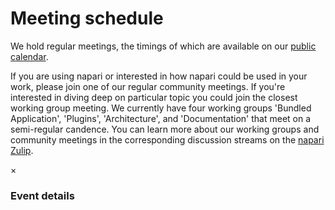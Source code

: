 # Meeting schedule

We hold regular meetings, the timings of which are available on our [public calendar](https://calendar.google.com/calendar/embed?src=c_35r93ec6vtp8smhm7dv5uot0v4%40group.calendar.google.com).

If you are using napari or interested in how napari could be used in your work, please join one of our regular community meetings. If you're interested in diving deep on particular topic you could join the closest working group meeting. We currently have four working groups 'Bundled Application', 'Plugins', 'Architecture', and 'Documentation' that meet on a semi-regular candence. You can learn more about our working groups and community meetings in the corresponding discussion streams on the [napari Zulip](https://napari.zulipchat.com/login/).

<div id='community_calendar'></div>

<div id='timezone'></div>

<div id="myModal" class="modal">
  <!-- Modal content -->
  <div class="modal-content">
    <div class="modal-header">
      <span class="close">&times;</span>
      <h3>Event details</h3>
    </div>
    <div id="details" class="modal-body">
    </div>
  </div>
</div>

<script src='https://cdn.jsdelivr.net/npm/fullcalendar@6.1.9/index.global.min.js'></script>
<script src="https://cdn.jsdelivr.net/npm/@fullcalendar/google-calendar@6.1.9/index.global.min.js"></script>
<script>
  document.getElementById('timezone').innerHTML = "All times shown in "+Intl.DateTimeFormat().resolvedOptions().timeZone+".";
  document.addEventListener('DOMContentLoaded', function () {
    var community_calendar = document.getElementById('community_calendar');
    var calendar = new FullCalendar.Calendar(community_calendar,
    {
      height: 650,
      timeZone: 'local',
      initialView: 'dayGridMonth',
      headerToolbar: {
        left: "prev,next today",
        center: "title",
        right: "dayGridMonth,listWeek",
      },
      googleCalendarApiKey: '{API_KEY}',
      events: {
          googleCalendarId: 'c_35r93ec6vtp8smhm7dv5uot0v4@group.calendar.google.com',
      },
      eventClick: function (info) {
        info.jsEvent.preventDefault();
        var eventObj = info.event;
        // Get the <span> element that closes the modal
        var span = document.getElementsByClassName("close")[0];
        // Get the modal
        var modal = document.getElementById("myModal");
        modal.style.display = "block";
        var eventTitle = eventObj.title.charAt(0).toUpperCase() + eventObj.title.slice(1);
        document.getElementById("details").innerHTML = '<b>' + eventTitle + '</b>' + '<br>' + eventObj.extendedProps.description;
        //When the user clicks on <span> (x), close the modal
        span.onclick = function() {
          modal.style.display = "none";
        }
      },
      eventDisplay: 'block',
    });
    calendar.render();
  });
</script>

